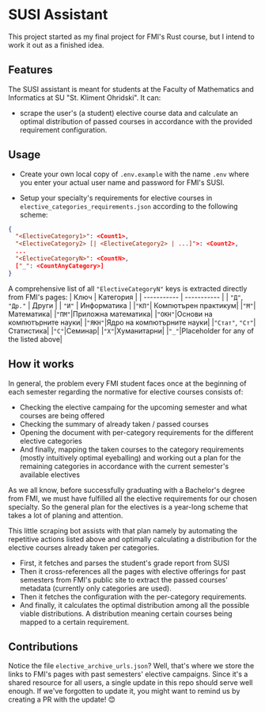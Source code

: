 # SUSI Assistant

This project started as my final project for FMI's Rust course, but I intend to work it out as a finished idea.

## Features
The SUSI assistant is meant for students at the Faculty of Mathematics and Informatics at SU "St. Kliment Ohridski". It can:
- scrape the user's (a student) elective course data and calculate an optimal distribution of passed courses in accordance with the provided requirement configuration.

## Usage

- Create your own local copy of `.env.example` with the name `.env` where you enter your actual user name and password for FMI's SUSI.

- Setup your specialty's requirements for elective courses in `elective_categories_requirements.json` according to the following scheme:
```json
{
  "<ElectiveCategory1>": <Count1>,
  "<ElectiveCategory2> [| <ElectiveCategory2> | ...]">: <Count2>,
  ...
  "<ElectiveCategoryN>": <CountN>,
  ["_": <CountAnyCategory>] 
}
```

A comprehensive list of all `"ElectiveCategoryN"` keys is extracted directly from FMI's pages:
| Ключ      | Категория |
| ----------- | ----------- |
| `"Д"`, `"Др."`      | Други       |
| `"И"`   | Информатика        |
|`"КП"`| Компютърен практикум|
|`"М"`|Математика|
|`"ПМ"`|Приложна математика|
|`"ОКН"`|Основи на компютърните науки|
|`"ЯКН"`|Ядро на компютърните науки|
|`"Стат"`, `"Ст"`|Статистика|
|`"С"`|Семинар|
|`"Х"`|Хуманитарни|
|`"_"`|Placeholder for any of the listed above|


## How it works
In general, the problem every FMI student faces once at the beginning of each semester regarding the normative for elective courses consists of: 
- Checking the elective campaing for the upcoming semester and what courses are being offered
- Checking the summary of already taken / passed courses
- Opening the document with per-category requirements for the different elective categories
- And finally, mapping the taken courses to the category requirements (mostly intuitively optimal eyeballing) and working out a plan for the remaining categories in accordance with the current semester's available electives

As we all know, before successfully graduating with a Bachelor's degree from FMI, we must have fulfilled all the elective requirements for our chosen specialty. So the general plan for the electives is a year-long scheme that takes a lot of planing and attention.

This little scraping bot assists with that plan namely by automating the repetitive actions listed above and optimally calculating a distribution for the elective courses already taken per categories.

- First, it fetches and parses the student's grade report from SUSI
- Then it cross-references all the pages with elective offerings for past semesters from FMI's public site to extract the passed courses' metadata (currently only categories are used).
- Then it fetches the configuration with the per-category requirements.
- And finally, it calculates the optimal distribution among all the possible viable distributions. A distribution meaning certain courses being mapped to a certain requirement.

## Contributions

Notice the file `elective_archive_urls.json`? Well, that's where we store the links to FMI's pages with past semesters' elective campaigns. Since it's a shared resource for all users, a single update in this repo should serve well enough. If we've forgotten to update it, you might want to remind us by creating a PR with the update! 😊